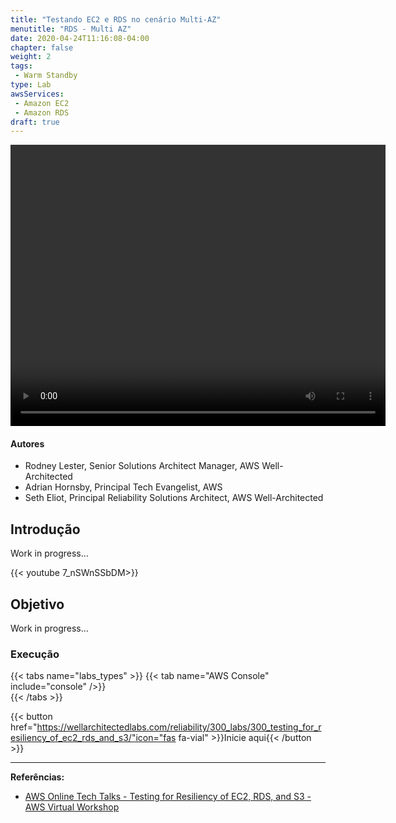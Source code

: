 ```yaml
---
title: "Testando EC2 e RDS no cenário Multi-AZ"
menutitle: "RDS - Multi AZ"
date: 2020-04-24T11:16:08-04:00
chapter: false
weight: 2
tags:
 - Warm Standby
type: Lab
awsServices: 
 - Amazon EC2
 - Amazon RDS
draft: true
---
```



<center>
<video width="600" height="450" controls>
  <source src="https://d3h9zoi3eqyz7s.cloudfront.net/Reliability/Videos/chaos1.mp4" type="video/mp4">
  Your browser doesn't support video, or if you're on GitHub head to [wellarchitectedlabs.com](https://www.wellarchitectedlabs.com/reliability/300_labs/300_testing_for_resiliency_of_ec2_rds_and_s3/) to watch the video.
</video>
</center>




#### Autores

* Rodney Lester, Senior Solutions Architect Manager, AWS Well-Architected
* Adrian Hornsby, Principal Tech Evangelist, AWS
* Seth Eliot, Principal Reliability Solutions Architect, AWS Well-Architected

## Introdução

Work in progress...

{{< youtube 7_nSWnSSbDM>}}




## Objetivo

Work in progress...


### Execução
{{< tabs name="labs_types" >}} 
{{< tab name="AWS Console" include="console" />}}  
{{< /tabs >}}


{{< button href="https://wellarchitectedlabs.com/reliability/300_labs/300_testing_for_resiliency_of_ec2_rds_and_s3/"icon="fas fa-vial" >}}Inicie aqui{{< /button >}}

---
**Referências:**
- [AWS Online Tech Talks - Testing for Resiliency of EC2, RDS, and S3 - AWS Virtual Workshop](https://www.youtube.com/watch?v=7_nSWnSSbDM)

